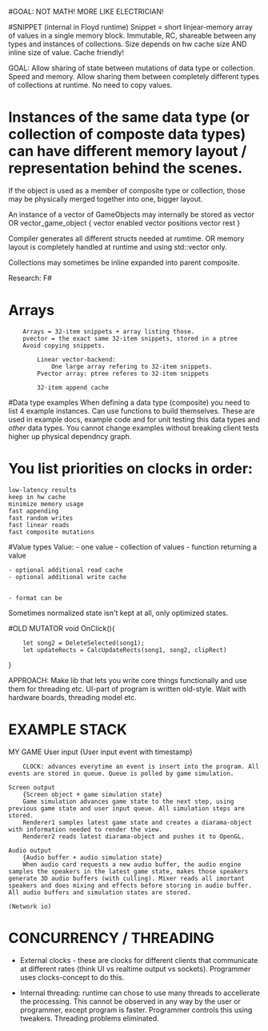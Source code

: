 #GOAL: NOT MATH! MORE LIKE ELECTRICIAN!


#SNIPPET (internal in Floyd runtime)
Snippet = short linjear-memory array of values in a single memory block. Immutable, RC, shareable between any types and instances of collections. Size depends on hw cache size AND inline size of value. Cache friendly!

GOAL: Allow sharing of state between mutations of data type or collection. Speed and memory. Allow sharing them between completely different types of collections at runtime. No need to copy values.


# Instances of the same data type (or collection of composte data types) can have different memory layout / representation behind the scenes.
If the object is used as a member of composite type or collection, those may be physically merged together into one, bigger layout.

An instance of a vector of GameObjects may internally be stored as
			vector<GameObject>
			OR
				vector_game_object {
					vector<bool> enabled
					vector<Vector3> positions
					vector<GameObjectRest> rest
				}

Compiler generates all different structs needed at rumtime.
OR memory layout is completely handled at runtime and using std::vector<uint8> only.

Collections may sometimes be inline expanded into parent composite.

Research: F#

# Arrays
		Arrays = 32-item snippets + array listing those.
		pvector = the exact same 32-item snippets, stored in a ptree
		Avoid copying snippets.

			Linear vector-backend:
				One large array refering to 32-item snippets.
			Pvector array: ptree referes to 32-item snippets

			32-item append cache

#Data type examples
When defining a data type (composite) you need to list 4 example instances. Can use functions to build themselves. These are used in example docs, example code and for unit testing this data types and *other* data types. You cannot change examples without breaking client tests higher up physical dependncy graph.

# You list priorities on clocks in order:
	low-latency results
	keep in hw cache
	minimize memory usage
	fast appending
	fast random writes
	fast linear reads
	fast composite mutations

#Value types
Value:
	- one value
	- collection of values
	- function returning a value

	- optional additional read cache
	- optional additional write cache


	- format can be

Sometimes normalized state isn't kept at all, only optimized states.


#OLD
MUTATOR void OnClick(){

		let song2 = DeleteSelected(song1);
		let updateRects = CalcUpdateRects(song1, song2, clipRect)
}


APPROACH: Make lib that lets you write core things functionally and use them for threading etc. UI-part of program is written old-style. Wait with hardware boards, threading model etc.



# EXAMPLE STACK
MY GAME
	User input
		{User input event with timestamp}

		CLOCK: advances everytime an event is insert into the program. All events are stored in queue. Queue is polled by game simulation.

	Screen output
		{Screen object + game simulation state}
		Game simulation advances game state to the next step, using previous game state and user input queue. All simulation steps are stored.
		Renderer1 samples latest game state and creates a diarama-object with information needed to render the view.
		Renderer2 reads latest diarama-object and pushes it to OpenGL.

	Audio output
		{Audio buffer + audio simulation state}
		When audio card requests a new audio buffer, the audio engine samples the speakers in the latest game state, makes those speakers generate 3D audio buffers (with culling). Mixer reads all imortant speakers and does mixing and effects before storing in audio buffer. All audio buffers and simulation states are stored.
		
	(Network io)

	
# CONCURRENCY / THREADING
- External clocks - these are clocks for different clients that communicate at different rates (think UI vs realtime output vs sockets). Programmer uses clocks-concept to do this.

- Internal threading: runtime can chose to use many threads to accellerate the processing. This cannot be observed in any way by the user or programmer, except program is faster. Programmer controls this using tweakers. Threading problems eliminated.
